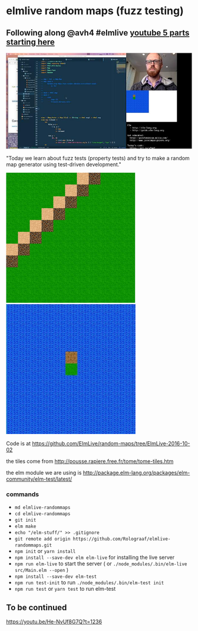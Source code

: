 # elmlive random maps (fuzz testing)

## Following along @avh4 #elmlive [youtube 5 parts starting here](https://www.youtube.com/watch?v=rgdZZuM513w)

[![youtube](Youtube.jpg)](https://www.youtube.com/watch?v=rgdZZuM513w)

"Today we learn about fuzz tests (property tests) and try to make a random map generator using test-driven development."

![First random map with tiles](FirstRandomMap.jpg) ![Another Random Map with tiles](AnotherRandomMap.jpg)

Code is at <https://github.com/ElmLive/random-maps/tree/ElmLive-2016-10-02>

the tiles come from <http://pousse.rapiere.free.fr/tome/tome-tiles.htm>

the elm module we are using is <http://package.elm-lang.org/packages/elm-community/elm-test/latest/>

### commands

- `md elmlive-randommaps`
- `cd elmlive-randommaps`
- `git init`
- `elm make`
- `echo "/elm-stuff/" >> .gitignore`
- `git remote add origin https://github.com/Rolograaf/elmlive-randommaps.git`
- `npm init` or `yarn install`
- `npm install --save-dev elm elm-live` for installing the live server
- `npm run elm-live` to start the server ( or `./node_modules/.bin/elm-live src/Main.elm --open` )
- `npm install --save-dev elm-test`
- `npm run test-init` to run `./node_modules/.bin/elm-test init`
- `npm run test` or `yarn test` to run elm-test

## To be continued

<https://youtu.be/He-NvUf8G7Q?t=1236>
